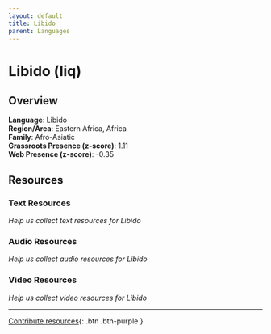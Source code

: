 ```yaml
---
layout: default
title: Libido
parent: Languages
---
```


# Libido (liq)

## Overview

**Language**: Libido  
**Region/Area**: Eastern Africa, Africa  
**Family**: Afro-Asiatic  
**Grassroots Presence (z-score)**: 1.11  
**Web Presence (z-score)**: -0.35  

## Resources

### Text Resources
*Help us collect text resources for Libido*

### Audio Resources
*Help us collect audio resources for Libido*

### Video Resources
*Help us collect video resources for Libido*

---

[Contribute resources](https://forms.office.com/e/1SfLJx3u1r){: .btn .btn-purple }
